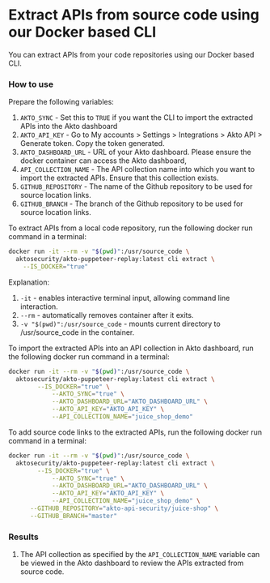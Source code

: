 # Extract APIs from source code using our Docker based CLI

You can extract APIs from your code repositories using our Docker based CLI.

### How to use

Prepare the following variables:
1. `AKTO_SYNC` - Set this to `TRUE` if you want the CLI to import the extracted APIs into the Akto dashboard
2. `AKTO_API_KEY` - Go to My accounts > Settings > Integrations > Akto API > Generate token. Copy the token generated.
3. `AKTO_DASHBOARD_URL` - URL of your Akto dashboard. Please ensure the docker container can access the Akto dashboard,
4. `API_COLLECTION_NAME` - The API collection name into which you want to import the extracted APIs. Ensure that this collection exists.
5. `GITHUB_REPOSITORY` - The name of the Github repository to be used for source location links.
6. `GITHUB_BRANCH` - The branch of the Github repository to be used for source location links.


To extract APIs from a local code repository, run the following docker run command in a terminal:
```bash
docker run -it --rm -v "$(pwd)":/usr/source_code \
  aktosecurity/akto-puppeteer-replay:latest cli extract \
    --IS_DOCKER="true"
```
Explanation:
1. `-it` -  enables interactive terminal input, allowing command line interaction.
2. `--rm` -  automatically removes container after it exits.
3. `-v "$(pwd)":/usr/source_code` - mounts current directory to /usr/source_code in the container.

To import the extracted APIs into an API collection in Akto dashboard, run the following docker run command in a terminal:
```bash
docker run -it --rm -v "$(pwd)":/usr/source_code \
  aktosecurity/akto-puppeteer-replay:latest cli extract \
  		--IS_DOCKER="true" \
			--AKTO_SYNC="true" \
			--AKTO_DASHBOARD_URL="AKTO_DASHBOARD_URL" \
			--AKTO_API_KEY="AKTO_API_KEY" \
			--API_COLLECTION_NAME="juice_shop_demo"
```

To add source code links to the extracted APIs, run the following docker run command in a terminal:
```bash
docker run -it --rm -v "$(pwd)":/usr/source_code \
  aktosecurity/akto-puppeteer-replay:latest cli extract \
  		--IS_DOCKER="true" \
			--AKTO_SYNC="true" \
			--AKTO_DASHBOARD_URL="AKTO_DASHBOARD_URL" \
			--AKTO_API_KEY="AKTO_API_KEY" \
			--API_COLLECTION_NAME="juice_shop_demo" \
      --GITHUB_REPOSITORY="akto-api-security/juice-shop" \
      --GITHUB_BRANCH="master"
```

### Results

1. The API collection as specified by the `API_COLLECTION_NAME` variable can be viewed in the Akto dashboard to review the APIs extracted from source code.
